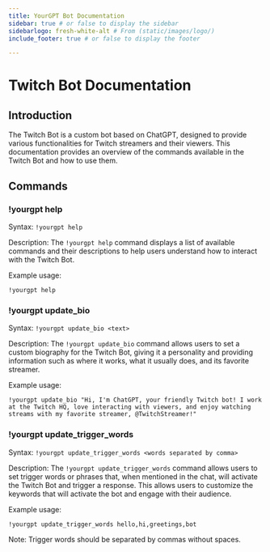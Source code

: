 ```yaml
---
title: YourGPT Bot Documentation
sidebar: true # or false to display the sidebar
sidebarlogo: fresh-white-alt # From (static/images/logo/)
include_footer: true # or false to display the footer

---
```

# Twitch Bot Documentation

## Introduction
The Twitch Bot is a custom bot based on ChatGPT, designed to provide various functionalities for Twitch streamers and their viewers. This documentation provides an overview of the commands available in the Twitch Bot and how to use them.

## Commands

### !yourgpt help
Syntax: `!yourgpt help`

Description: The `!yourgpt help` command displays a list of available commands and their descriptions to help users understand how to interact with the Twitch Bot.

Example usage:
```
!yourgpt help
```


### !yourgpt update_bio <text>
Syntax: `!yourgpt update_bio <text>`

Description: The `!yourgpt update_bio` command allows users to set a custom biography for the Twitch Bot, giving it a personality and providing information such as where it works, what it usually does, and its favorite streamer.

Example usage:
```
!yourgpt update_bio "Hi, I'm ChatGPT, your friendly Twitch bot! I work at the Twitch HQ, love interacting with viewers, and enjoy watching streams with my favorite streamer, @TwitchStreamer!"
```


### !yourgpt update_trigger_words <words separated by comma>
Syntax: `!yourgpt update_trigger_words <words separated by comma>`

Description: The `!yourgpt update_trigger_words` command allows users to set trigger words or phrases that, when mentioned in the chat, will activate the Twitch Bot and trigger a response. This allows users to customize the keywords that will activate the bot and engage with their audience.

Example usage:
```
!yourgpt update_trigger_words hello,hi,greetings,bot
```


Note: Trigger words should be separated by commas without spaces.
